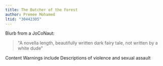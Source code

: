```yaml
---
title: The Butcher of the Forest
author: Premee Mohamed
ltid: "30442305"
---
```


Blurb from a JoCoNaut:

> "A novella length, beautifully written dark fairy tale, not written by a white
> dude"

Content Warnings include Descriptions of violence and sexual assault
